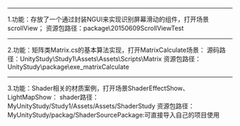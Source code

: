 ****************************************************
1.功能：存放了一个通过封装NGUI来实现识别屏幕滑动的组件，打开场景scrollView；
资源包路径：package\20150609ScrollViewTest

****************************************************
2.功能：矩阵类Matrix.cs的基本算法实现，打开MatrixCalculate场景：
源码路径：UnityStudy\Study1\Assets\Assets\Scripts\Matrix
资源包路径：UnityStudy\package\exe_matrixCalculate

****************************************************
3.功能：Shader相关的材质案例，打开场景ShaderEffectShow、LightMapShow：
shader路径：MyUnityStudy/Study1/Assets/Assets/ShaderStudy
资源包路径：MyUnityStudy/packag/ShaderSourcePackage:可直接导入自己的项目使用